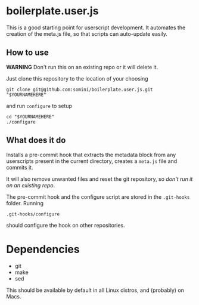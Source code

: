 # boilerplate.user.js

This is a good starting point for userscript development.
It automates the creation of the meta.js file, so that scripts can auto-update easily.

## How to use

**WARNING** Don't run this on an existing repo or it will delete it.

Just clone this repository to the location of your choosing

    git clone git@github.com:somini/boilerplate.user.js.git "$YOURNAMEHERE"

and run `configure` to setup

    cd "$YOURNAMEHERE"
    ./configure

## What does it do

Installs a pre-commit hook that extracts the metadata block from any userscripts present in the current directory, creates a `meta.js` file and commits it.

It will also remove unwanted files and reset the git repository, so *don't run it on an existing repo*.

The pre-commit hook and the configure script are stored in the `.git-hooks` folder. Running

    .git-hooks/configure

should configure the hook on other repositories.

# Dependencies

* git
* make
* sed

This should be available by default in all Linux distros, and (probably) on Macs.
